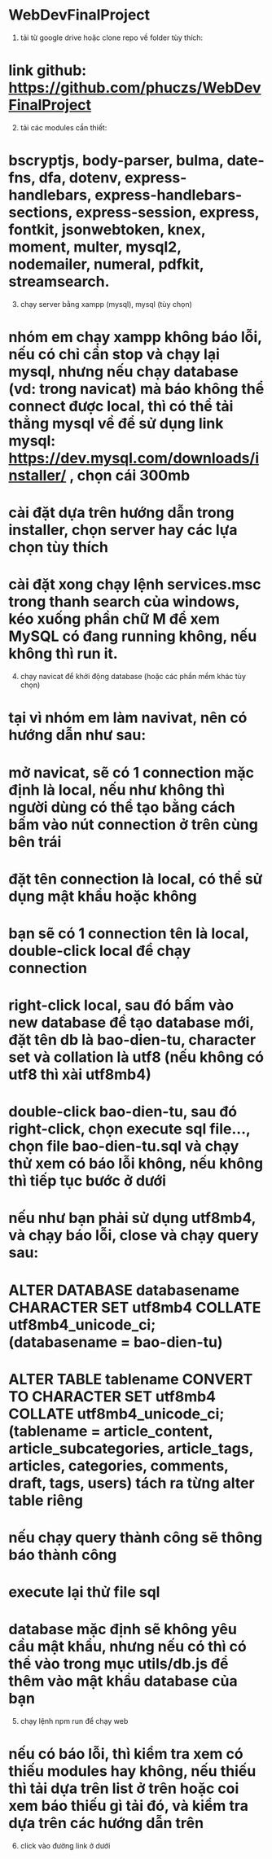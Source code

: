 # WebDevFinalProject

1. tải từ google drive hoặc clone repo về folder tùy thích: 
# link github: https://github.com/phuczs/WebDevFinalProject
2. tải các modules cần thiết: 
# bscryptjs, body-parser, bulma, date-fns, dfa, dotenv, express-handlebars, express-handlebars-sections, express-session, express, fontkit, jsonwebtoken, knex, moment, multer, mysql2, nodemailer, numeral, pdfkit, streamsearch.
3. chạy server bằng xampp (mysql), mysql (tùy chọn)
# nhóm em chạy xampp không báo lỗi, nếu có chỉ cần stop  và chạy lại mysql, nhưng nếu chạy database (vd: trong navicat) mà báo không thể connect được local, thì có thể tải thẳng mysql về để sử dụng link mysql: https://dev.mysql.com/downloads/installer/ , chọn cái 300mb
# cài đặt dựa trên hướng dẫn trong installer, chọn server hay các lựa chọn tùy thích
# cài đặt xong chạy lệnh services.msc trong thanh search của windows, kéo xuống phần chữ M để xem MySQL có đang running không, nếu không thì run it.
4. chạy navicat để khởi động database (hoặc các phần mềm khác tùy chọn)
# tại vì nhóm em làm navivat, nên có hướng dẫn như sau:
# mở navicat, sẽ có 1 connection mặc định là local, nếu như không thì người dùng có thể tạo bằng cách bấm vào nút connection ở trên cùng bên trái
# đặt tên connection là local, có thể sử dụng mật khẩu hoặc không   
# bạn sẽ có 1 connection tên là local, double-click local để chạy connection
# right-click local, sau đó bấm vào new database để tạo database mới, đặt tên db là bao-dien-tu, character set và collation là utf8 (nếu không có utf8 thì xài utf8mb4)
# double-click bao-dien-tu, sau đó right-click, chọn execute sql file..., chọn file bao-dien-tu.sql và chạy thử xem có báo lỗi không, nếu không thì tiếp tục bước ở dưới
# nếu như bạn phải sử dụng utf8mb4, và chạy báo lỗi, close và chạy query sau: 
# ALTER DATABASE databasename CHARACTER SET utf8mb4 COLLATE utf8mb4_unicode_ci; (databasename = bao-dien-tu)
# ALTER TABLE tablename CONVERT TO CHARACTER SET utf8mb4 COLLATE utf8mb4_unicode_ci; (tablename = article_content, article_subcategories, article_tags, articles, categories, comments, draft, tags, users) tách ra từng alter table riêng
# nếu chạy query thành công sẽ thông báo thành công
# execute lại thử file sql
# database mặc định sẽ không yêu cầu mật khẩu, nhưng nếu có thì có thể vào trong mục utils/db.js để thêm vào mật khẩu database của bạn
5. chạy lệnh npm run để chạy web
# nếu có báo lỗi, thì kiểm tra xem có thiếu modules hay không, nếu thiếu thì tải dựa trên list ở trên hoặc coi xem báo thiếu gì tải đó, và kiểm tra dựa trên các hướng dẫn trên
6. click vào đường link ở dưới


